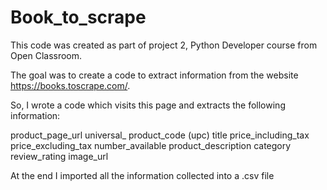 # Book_to_scrape

This code was created as part of project 2, Python Developer course from Open Classroom.

The goal was to create a code to extract information from the website https://books.toscrape.com/.

So, I wrote a code which visits this page and extracts the following information:

product_page_url
universal_ product_code (upc)
title 
price_including_tax
price_excluding_tax
number_available
product_description
category
review_rating
image_url

At the end I imported all the information collected into a .csv file

